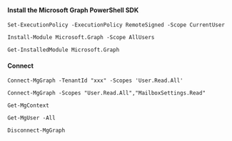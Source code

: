 #### Install the Microsoft Graph PowerShell SDK
```pwsh
Set-ExecutionPolicy -ExecutionPolicy RemoteSigned -Scope CurrentUser

Install-Module Microsoft.Graph -Scope AllUsers

Get-InstalledModule Microsoft.Graph
```
#### Connect
```pwsh
Connect-MgGraph -TenantId "xxx" -Scopes 'User.Read.All'

Connect-MgGraph -Scopes "User.Read.All","MailboxSettings.Read"

Get-MgContext

Get-MgUser -All

Disconnect-MgGraph
```
